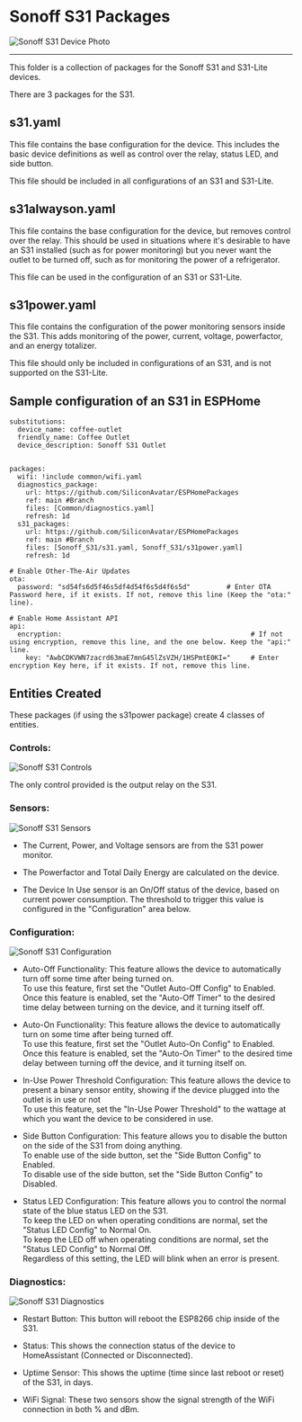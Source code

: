 # Sonoff S31 Packages
![Sonoff S31 Device Photo](../.resources/DevicePhotos/ProductPhoto_Sonoff-S31.jpg)

---

This folder is a collection of packages for the Sonoff S31 and S31-Lite devices.

There are 3 packages for the S31.

## s31.yaml
This file contains the base configuration for the device.
This includes the basic device definitions as well as control over the relay, status LED, and side button.

This file should be included in all configurations of an S31 and S31-Lite.

## s31alwayson.yaml
This file contains the base configuration for the device, but removes control over the relay.
This should be used in situations where it's desirable to have an S31 installed (such as for power monitoring) but you never want the outlet to be turned off, such as for monitoring the power of a refrigerator.

This file can be used in the configuration of an S31 or S31-Lite.

## s31power.yaml
This file contains the configuration of the power monitoring sensors inside the S31.
This adds monitoring of the power, current, voltage, powerfactor, and an energy totalizer.

This file should only be included in configurations of an S31, and is not supported on the S31-Lite.

## Sample configuration of an S31 in ESPHome

```
substitutions:
  device_name: coffee-outlet
  friendly_name: Coffee Outlet
  device_description: Sonoff S31 Outlet


packages:
  wifi: !include common/wifi.yaml
  diagnostics_package:
    url: https://github.com/SiliconAvatar/ESPHomePackages
    ref: main #Branch
    files: [Common/diagnostics.yaml]
    refresh: 1d
  s31_packages:
    url: https://github.com/SiliconAvatar/ESPHomePackages
    ref: main #Branch
    files: [Sonoff_S31/s31.yaml, Sonoff_S31/s31power.yaml]
    refresh: 1d

# Enable Other-The-Air Updates
ota:
  password: "sd54fs6d5f46s5df4d54f6s5d4f6s5d"         # Enter OTA Password here, if it exists. If not, remove this line (Keep the "ota:" line).

# Enable Home Assistant API
api:
  encryption:                                               # If not using encryption, remove this line, and the one below. Keep the "api:" line.
    key: "AwbCDKVWN7zacrd63maE7mnG45lZsVZH/1HSPmtE0KI="     # Enter encryption Key here, if it exists. If not, remove this line.
```

## Entities Created

These packages (if using the s31power package) create 4 classes of entities.

### Controls:
![Sonoff S31 Controls](../.resources/S31_Screens/S31_Controls.jpg)

The only control provided is the output relay on the S31.

### Sensors:
![Sonoff S31 Sensors](../.resources/S31_Screens/S31_Sensors.jpg)

- The Current, Power, and Voltage sensors are from the S31 power monitor. </br>

- The Powerfactor and Total Daily Energy are calculated on the device. </br>

- The Device In Use sensor is an On/Off status of the device, based on current power consumption. The threshold to trigger this value is configured in the "Configuration" area below. 



### Configuration:
![Sonoff S31 Configuration](../.resources/S31_Screens/S31_Configuration.jpg)

- Auto-Off Functionality: This feature allows the device to automatically turn off some time after being turned on. </br>
To use this feature, first set the "Outlet Auto-Off Config" to Enabled. </br>
Once this feature is enabled, set the "Auto-Off Timer" to the desired time delay between turning on the device, and it turning itself off.

- Auto-On Functionality: This feature allows the device to automatically turn on some time after being turned off. </br>
To use this feature, first set the "Outlet Auto-On Config" to Enabled. </br>
Once this feature is enabled, set the "Auto-On Timer" to the desired time delay between turning off the device, and it turning itself on.

- In-Use Power Threshold Configuration: This feature allows the device to present a binary sensor entity, showing if the device plugged into the outlet is in use or not </br>
To use this feature, set the "In-Use Power Threshold" to the wattage at which you want the device to be considered in use. </br>

- Side Button Configuration: This feature allows you to disable the button on the side of the S31 from doing anything. </br>
To enable use of the side button, set the "Side Button Config" to Enabled. </br>
To disable use of the side button, set the "Side Button Config" to Disabled. </br>

- Status LED Configuration: This feature allows you to control the normal state of the blue status LED on the S31. </br>
To keep the LED on when operating conditions are normal, set the "Status LED Config" to Normal On. </br>
To keep the LED off when operating conditions are normal, set the "Status LED Config" to Normal Off. </br>
Regardless of this setting, the LED will blink when an error is present.

### Diagnostics:
![Sonoff S31 Diagnostics](../.resources/S31_Screens/S31_Diagnostics.jpg)

- Restart Button: This button will reboot the ESP8266 chip inside of the S31.

- Status: This shows the connection status of the device to HomeAssistant (Connected or Disconnected).

- Uptime Sensor: This shows the uptime (time since last reboot or reset) of the S31, in days.

- WiFi Signal: These two sensors show the signal strength of the WiFi connection in both % and dBm.